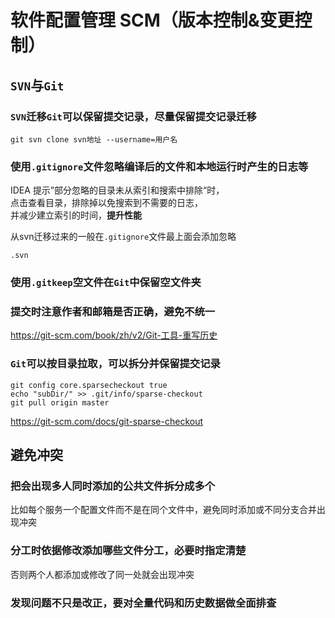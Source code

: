# 软件配置管理 SCM（版本控制&变更控制）

## `SVN`与`Git`

### `SVN`迁移`Git`可以保留提交记录，尽量保留提交记录迁移

```shell
git svn clone svn地址 --username=用户名
```

### 使用`.gitignore`文件忽略编译后的文件和本地运行时产生的日志等

IDEA 提示”部分忽略的目录未从索引和搜索中排除“时，\
点击查看目录，排除掉以免搜索到不需要的日志，\
并减少建立索引的时间，**提升性能**

从svn迁移过来的一般在`.gitignore`文件最上面会添加忽略
```gitignore
.svn
```


### 使用`.gitkeep`空文件在`Git`中保留空文件夹

### 提交时注意作者和邮箱是否正确，避免不统一

https://git-scm.com/book/zh/v2/Git-工具-重写历史

### `Git`可以按目录拉取，可以拆分并保留提交记录

```shell
git config core.sparsecheckout true
echo "subDir/" >> .git/info/sparse-checkout
git pull origin master
```
https://git-scm.com/docs/git-sparse-checkout

## 避免冲突

### 把会出现多人同时添加的公共文件拆分成多个

比如每个服务一个配置文件而不是在同个文件中，避免同时添加或不同分支合并出现冲突


### 分工时依据修改添加哪些文件分工，必要时指定清楚

否则两个人都添加或修改了同一处就会出现冲突

### 发现问题不只是改正，要对全量代码和历史数据做全面排查
